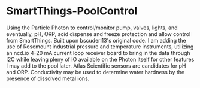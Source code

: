 # SmartThings-PoolControl
Using the Particle Photon to control/monitor pump, valves, lights, and eventually, pH, ORP, acid dispense and freeze protection and allow control from SmartThings. Built upon bscuderi13's original code. I am adding the use of Rosemount industrial pressure and temperature instruments, utilizing an ncd.io 4-20 mA current loop receiver board to bring in the data through I2C while leaving pleny of IO available on the Photon itself for other features I may add to the pool later. Atlas Scientific sensors are candidates for pH and ORP. Conductivity may be used to determine water hardness by the presence of dissolved metal ions.
